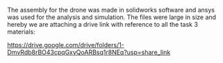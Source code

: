The assembly for the drone was made in solidworks software and ansys was used for the analysis and simulation. The files were large in size and hereby we are attaching a 
drive link with reference to all the task 3 materials:

https://drive.google.com/drive/folders/1-DmvRdb8rBO43cpqGxyQoARBsq1r8NEq?usp=share_link
